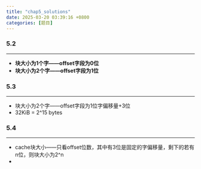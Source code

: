 ```yaml
---
title: "chap5_solutions"
date: 2025-03-20 03:39:16 +0800
categories: [题目]
---
```


### 5.2
---
- **块大小为1个字——offset字段为0位**
- **块大小为2个字——offset字段为1位**

### 5.3
---
- 块大小为2个字——offset字段为1位字偏移量+3位
- 32KiB = 2^15 bytes

### 5.4
---
- cache块大小——只看offset位数，其中有3位是固定的字偏移量，剩下的若有n位，则块大小为2^n
-